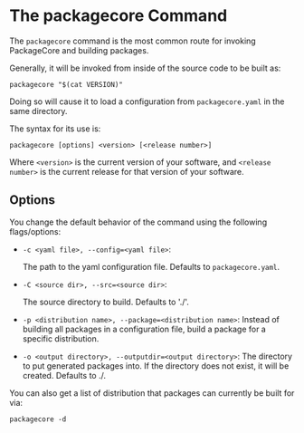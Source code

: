 The packagecore Command
=======================

The `packagecore` command is the most common route for invoking PackageCore and
building packages.

Generally, it will be invoked from inside of the source code to be built as:
```
packagecore "$(cat VERSION)"
```

Doing so will cause it to load a configuration from `packagecore.yaml` in the
same directory.

The syntax for its use is:

```
packagecore [options] <version> [<release number>]
```

Where `<version>` is the current version of your software, and
`<release number>` is the current release for that version of your software. 


Options
-------

You change the default behavior of the command using the following
flags/options:

* `-c <yaml file>, --config=<yaml file>`:

  The path to the yaml configuration file. Defaults to
  `packagecore.yaml`.

* `-C <source dir>, --src=<source dir>`:

  The source directory to build. Defaults to './'.

* `-p <distribution name>, --package=<distribution name>`:
  Instead of building all packages in a configuration
  file, build a package for a specific distribution.

* `-o <output directory>, --outputdir=<output directory>`:
  The directory to put generated packages into. If the
  directory does not exist, it will be created. Defaults
  to ./.



You can also get a list of distribution that packages can currently be built
for via:
```
packagecore -d 
```
